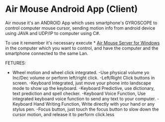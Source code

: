 # Air Mouse Android App (Client)

Air mouse it's an ANDROID App which uses smartphone's GYROSCOPE to control computer mouse cursor, sending motion info from android device using JAVA and UDP/IP to computer using C#.

To use it remember it's necessary execute *   [Air Mouse Server for Windows](https://github.com/henrydm/AirMouseWindows) in the computer which you want to control, and have the computer and the smartphone connected to the same Lan.

FETURES:
* Wheel motion and wheel click integrated.
-Use physical volume yo Inc/Dec volume or perform left/right click.
-Left/Right Click buttons in screen.
-Keyboard Integrated, just move your phone into landscape mode to show up the keyboard.
-Keyboard Predictive, use dictionary, text prediction and spell checker.
-Keyboard Voice Function, Use integrated keyboard voice function to send any text to your computer.
-Keyboard Hand Writing Function, Write directly with your hand or any stylus pen.
-Focus button, just touch the focus button to slow down the cursor motion, and release it to perform click.less
